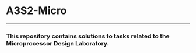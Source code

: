 # A3S2-Micro
--------

### This repository contains solutions to tasks related to the Microprocessor Design Laboratory.
